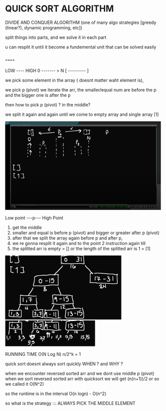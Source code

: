 # QUICK SORT ALGORITHM

DIVIDE AND CONQUER ALGORITHM (one of many algo strategies [greedy (linear?), dynamic programming, etc])

split things into parts, and we solve it in each part

u can resplit it until it become a fundemental unit that can be solved easily

### ----

LOW ---- HIGH
0 ------- > N
[ --------- ]

we pick some element in the array ( doesnt matter waht element is),

we pick p (pivot)
we iterate the arr, the smaller/equal num are before the p and the bigger one is after the p

then how to pick p (pivot) ?
in the middle?

we split it again and again until we come to empty array and single array [1]

![](./divide_conquer_in_quicksort.png)

Low point ---p--- High Point

1. get the middle
2. smaller and equal is before p (pivot) and bigger or greater after p (pivot)
3. after that we split the array again before p and after p,
4. we re gonna resplit it again and to the point 2 instruction again till
5. the splitted arr is empty = [] or the length of the splitted arr is 1 = [1]

![](./tree_visualize_1_divide_conquer_in_quicksort.png)
![](./tree_visualize_2_divide_conquer_in_quicksort.png)

RUNNING TIME O(N Log N)
n/2^k = 1

quick sort doesnt always sort quickly
WHEN ? and WHY ?

when we encounter reversed sorted arr and we dont use middle p (pivot)
when we sort reversed sorted arr with quicksort we will get (n(n+1))/2 or so we called it O(N^2)

so the runtime is in the interval O(n logn) - O(n^2)

so what is the strategy ::: ALWAYS PICK THE MIDDLE ELEMENT
